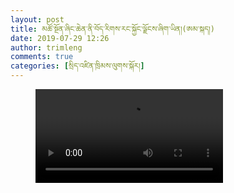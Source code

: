```yaml
---
layout: post
title: མཚོ་སྔོན་ཞིང་ཆེན་ནི་བོད་རིགས་རང་སྐྱོང་ལྗོངས་ཞིག་ཡིན།(ཨམ་སྐད།)
date: 2019-07-29 12:26
author: trimleng
comments: true
categories: [སྲིད་འཛིན་ཁྲིམས་ལུགས་སྐོར།]
---
```

<!-- wp:video {"align":"full"} -->
<figure class="wp-block-video alignfull"><video controls src="https://media-trimleng.s3.amazonaws.com/Amke.Qinghai.mp4"></video></figure>
<!-- /wp:video -->
